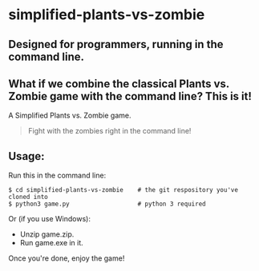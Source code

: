 # simplified-plants-vs-zombie
## Designed for programmers, running in the command line.
## What if we combine the classical Plants vs. Zombie game with the command line? This is it!

A Simplified Plants vs. Zombie game.

> Fight with the zombies right in the command line!

## Usage:

Run this in the command line:
```
$ cd simplified-plants-vs-zombie    # the git respository you've cloned into
$ python3 game.py                   # python 3 required
```
Or (if you use Windows):
 - Unzip game.zip.
 - Run game.exe in it.

Once you're done, enjoy the game!
